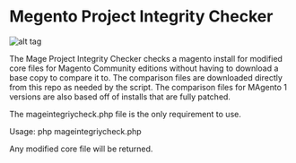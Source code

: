 # Megento Project Integrity Checker
![alt tag](http://magemojo.com/files/editcore.png)

The Mage Project Integrity Checker checks a magento install for modified core files for Magento Community editions without having to download a base copy to compare it to. The comparison files are downloaded directly from this repo as needed by the script. The comparison files for MAgento 1 versions are also based off of installs that are fully patched. 

The mageintegriycheck.php file is the only requirement to use.

Usage: php mageintegriycheck.php <path to magento root>

Any modified core file will be returned.
